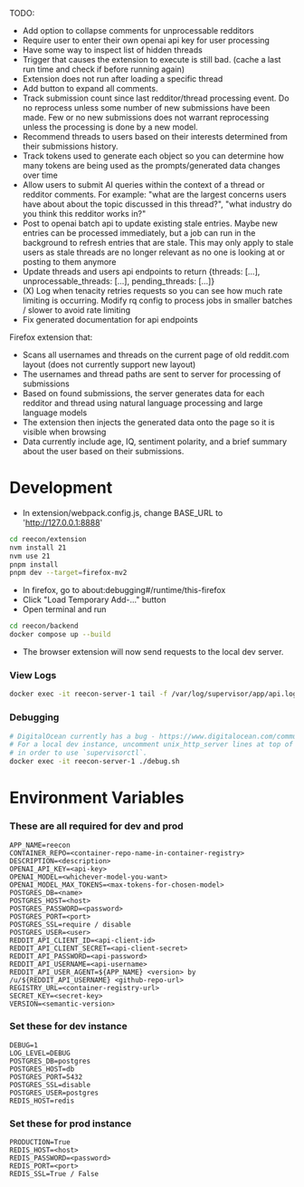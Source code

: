 TODO:
- Add option to collapse comments for unprocessable redditors
- Require user to enter their own openai api key for user processing
- Have some way to inspect list of hidden threads
- Trigger that causes the extension to execute is still bad. (cache a last run time and check if before running again)
- Extension does not run after loading a specific thread
- Add button to expand all comments.
- Track submission count since last redditor/thread processing event. Do no reprocess unless some number of new submissions have been made. Few or no new submissions does not warrant reprocessing unless the processing is done by a new model.
- Recommend threads to users based on their interests determined from their submissions history.
- Track tokens used to generate each object so you can determine how many tokens are being used as the prompts/generated data changes over time
- Allow users to submit AI queries within the context of a thread or redditor comments. For example: "what are the largest concerns users have about about the topic discussed in this thread?", "what industry do you think this redditor works in?"
- Post to openai batch api to update existing stale entries. Maybe new entries can be processed immediately, but a job can run in the background to refresh entries that are stale. This may only apply to stale users as stale threads are no longer relevant as no one is looking at or posting to them anymore
- Update threads and users api endpoints to return {threads: [...], unprocessable_threads: [...], pending_threads: [...]}
- (X) Log when tenacity retries requests so you can see how much rate limiting is occurring. Modify rq config to process jobs in smaller batches / slower to avoid rate limiting
- Fix generated documentation for api endpoints

Firefox extension that:
- Scans all usernames and threads on the current page of old reddit.com layout (does not currently support new layout)
- The usernames and thread paths are sent to server for processing of submissions
- Based on found submissions, the server generates data for each redditor and thread using natural language processing and large language models
- The extension then injects the generated data onto the page so it is visible when browsing
- Data currently include age, IQ, sentiment polarity, and a brief summary about the user based on their submissions.

# Development
- In extension/webpack.config.js, change BASE_URL to 'http://127.0.0.1:8888'
```bash
cd reecon/extension
nvm install 21
nvm use 21
pnpm install
pnpm dev --target=firefox-mv2
```
- In firefox, go to about:debugging#/runtime/this-firefox
- Click "Load Temporary Add-..." button
- Open terminal and run
```bash
cd reecon/backend
docker compose up --build
```
- The browser extension will now send requests to the local dev server.

### View Logs
```bash
docker exec -it reecon-server-1 tail -f /var/log/supervisor/app/api.log
```

### Debugging
```bash
# DigitalOcean currently has a bug - https://www.digitalocean.com/community/questions/app-platform-supervisor-error
# For a local dev instance, uncomment unix_http_server lines at top of reecon/app/supervisord.conf
# in order to use `supervisorctl`.
docker exec -it reecon-server-1 ./debug.sh
```

# Environment Variables
### These are all required for dev and prod
```
APP_NAME=reecon
CONTAINER_REPO=<container-repo-name-in-container-registry>
DESCRIPTION=<description>
OPENAI_API_KEY=<api-key>
OPENAI_MODEL=<whichever-model-you-want>
OPENAI_MODEL_MAX_TOKENS=<max-tokens-for-chosen-model>
POSTGRES_DB=<name>
POSTGRES_HOST=<host>
POSTGRES_PASSWORD=<password>
POSTGRES_PORT=<port>
POSTGRES_SSL=require / disable
POSTGRES_USER=<user>
REDDIT_API_CLIENT_ID=<api-client-id>
REDDIT_API_CLIENT_SECRET=<api-client-secret>
REDDIT_API_PASSWORD=<api-password>
REDDIT_API_USERNAME=<api-username>
REDDIT_API_USER_AGENT=${APP_NAME} <version> by /u/${REDDIT_API_USERNAME} <github-repo-url>
REGISTRY_URL=<container-registry-url>
SECRET_KEY=<secret-key>
VERSION=<semantic-version>
```

### Set these for dev instance
```
DEBUG=1
LOG_LEVEL=DEBUG
POSTGRES_DB=postgres
POSTGRES_HOST=db
POSTGRES_PORT=5432
POSTGRES_SSL=disable
POSTGRES_USER=postgres
REDIS_HOST=redis
```

### Set these for prod instance
```
PRODUCTION=True
REDIS_HOST=<host>
REDIS_PASSWORD=<password>
REDIS_PORT=<port>
REDIS_SSL=True / False
```
